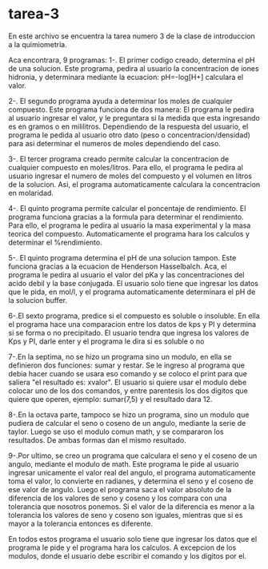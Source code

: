 # tarea-3
En este archivo se encuentra la tarea numero 3 de la clase de introduccion a la quimiometria.
 
Aca encontrara, 9 programas:
1-. El primer codigo creado, determina el pH de una solucion. Este programa, pedira al usuario la concentracion de iones hidronia, y determinara mediante la ecuacion: pH=-log[H+] calculara el valor.

2-. El segundo programa ayuda a determinar los moles de cualquier compuesto. Este programa funciona de dos manera: El programa le pedira al usuario ingresar el valor, y le preguntara si la medida que esta ingresando es en gramos o en mililitros. Dependiendo de la respuesta del usuario, el programa le pedida al usuario otro dato (peso o concentracion/densidad) para asi determinar el numeros de moles dependiendo del caso. 

3-. El tercer programa creado permite calcular la concentracion de cualquier compuesto en moles/litros. Para ello, el programa le pedira al usuario ingresar el numero de moles del compuesto y el volumen en litros de la solucion. Asi, el programa automaticamente calculara la concentracion en molaridad.

4-. El quinto programa permite calcular el poncentaje de rendimiento. El programa funciona gracias a la formula para determinar el rendimiento. Para ello, el programa le pedira al usuario la masa experimental y la masa teorica del compuesto. Automaticamente el programa hara los calculos y determinar el %rendimiento.

5-. El quinto programa determina el pH de una solucion tampon. Este funciona gracias a la ecuacion de Henderson Hasselbalch. Aca, el programa le pedira al usuario el valor del pKa y las concentraciones del acido debil y la base conjugada. El usuario solo tiene que ingresar los datos que le pida, en mol/l, y el programa automaticamente determinara el pH de la solucion buffer.

6-.El sexto programa, predice si el compuesto es soluble o insoluble. En ella el programa hace una comparacion entre los datos de kps y PI y determina si se forma o no precipitado. El usuario tendra que ingresa los valores de Kps y PI, darle enter y el programa le dira si es soluble o no

7-.En la septima, no se hizo un programa sino un modulo, en ella se definieron dos funciones: sumar y restar. Se le ingreso al programa que debia hacer cuando se usara eso comando y se coloco el print para que saliera "el resultado es: xvalor". El usuario si quiere usar el modulo debe colocar uno de los dos comandos, y entre parentesis los dos digitos que quiere que operen, ejemplo: sumar(7,5) y el resultado dara 12.

8-.En la octava parte, tampoco se hizo un programa, sino un modulo que pudiera de calcular el seno o coseno de un angulo, mediante la serie de taylor. Luego se uso el modulo comun math, y se compararon los resultados. De ambas formas dan el mismo resultado.

9-.Por ultimo, se creo un programa que calculara el seno y el coseno de un angulo, mediante el modulo de math. Este programa le pide al usuario ingresar unicamente el valor real del angulo, el programa automaticamente toma el valor, lo convierte en radianes, y determina el seno y el coseno de ese valor de angulo. Luego el programa saca el valor absoluto de la diferencia de los valores de seno y coseno y los compara con una tolerancia que nosotros ponemos. Si el valor de la diferencia es menor a la tolerancia los valores de seno y coseno son iguales, mientras que si es mayor a la tolerancia entonces es diferente. 

En todos estos programa el usuario solo tiene que ingresar los datos que el programa le pide y el programa hara los calculos. A excepcion de los modulos, donde el usuario debe escribir el comando y los digitos por el.
